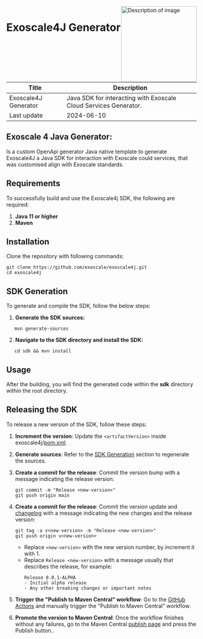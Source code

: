 <img src="../img/img.png" alt="Description of image" width="200" style="float: right;">

# Exoscale4J Generator


| Title                | Description                                                      |
|----------------------|------------------------------------------------------------------|
| Exoscale4J Generator | Java SDK for interacting with Exoscale Cloud Services Generator. |
| Last update          | 2024-06-10                                                       |

## **Exoscale 4 Java Generator**: 
Is a custom OpenApi generator Java native template to generate Exoscale4J a Java SDK for interaction with Exoscale could services, that was customised align with Exoscale standards.

## **Requirements**
To successfully build and use the Exoscale4j SDK, the following are required:

1. **Java 11 or higher**
2. **Maven**
## **Installation**
Clone the repository with following commands:

```shell
git clone https://github.com/exoscale/exoscale4j.git
cd exoscale4j
```
## **SDK Generation**
To generate and compile the SDK, follow the below steps:

1. **Generate the SDK sources:**
```shell
   mvn generate-sources
```
2. **Navigate to the SDK directory and install the SDK:**
```shell
   cd sdk && mvn install
```

## **Usage**
After the building, you will find the generated code within the **sdk** directory within the root directory.

## **Releasing the SDK**
To release a new version of the SDK, follow these steps:

1. **Increment the version**: Update the `<artifactVersion>` inside exoscale4j/[pom.xml](https://github.com/exoscale/exoscale4j/blob/main/pom.xml#L38).
2. **Generate sources**: Refer to the [SDK Generation](#sdk-generation) section to regenerate the sources.
3. **Create a commit for the release**: Commit the version bump with a message indicating the release version:
    ```shell
    git commit -m "Release <new-version>"
    git push origin main
    ```
4. **Create a commit for the release**: Commit the version update and [changelog](https://github.com/exoscale/exoscale4j/blob/main/CHANGELOG.md) with a message indicating the new changes and the release version:
    ```shell
    git tag -a v<new-version> -m "Release <new-version>"
    git push origin v<new-version>
    ```
    - Replace `<new-version>` with the new version number, by increment it with 1.
    - Replace `Release <new-version>`  with a message usually that describes the release, for example:
      ```plaintext
      Release 0.0.1-ALPHA 
      - Initial alpha release
      - Any other breaking changes or important notes
      ```

5. **Trigger the "Publish to Maven Central" workflow**: Go to the [GitHub Actions](https://github.com/exoscale/exoscale4j/actions/workflows/publish_maven_central.yml) and manually trigger the "Publish to Maven Central" workflow.
6. **Promote the version to Maven Central**: Once the workflow finishes without any failures, go to the Maven Central [publish page](https://central.sonatype.com/publishing) and press the Publish button..


